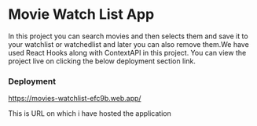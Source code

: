 # Movie Watch List App
In this project you can search movies and then selects them and save it to your watchlist or watchedlist and later you can also remove them.We have used React Hooks along with ContextAPI in this project.
You can view the project live on clicking the below deployment section link. 
### Deployment
https://movies-watchlist-efc9b.web.app/

This is URL on which i have hosted the application
